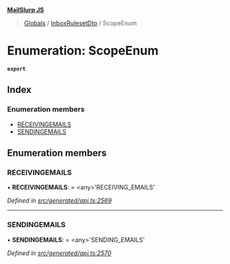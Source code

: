 **[MailSlurp JS](../README.md)**

> [Globals](../README.md) / [InboxRulesetDto](../modules/inboxrulesetdto.md) / ScopeEnum

# Enumeration: ScopeEnum

**`export`** 

## Index

### Enumeration members

* [RECEIVINGEMAILS](inboxrulesetdto.scopeenum.md#receivingemails)
* [SENDINGEMAILS](inboxrulesetdto.scopeenum.md#sendingemails)

## Enumeration members

### RECEIVINGEMAILS

•  **RECEIVINGEMAILS**:  = \<any>'RECEIVING\_EMAILS'

*Defined in [src/generated/api.ts:2569](https://github.com/mailslurp/mailslurp-client/blob/e4d4355/src/generated/api.ts#L2569)*

___

### SENDINGEMAILS

•  **SENDINGEMAILS**:  = \<any>'SENDING\_EMAILS'

*Defined in [src/generated/api.ts:2570](https://github.com/mailslurp/mailslurp-client/blob/e4d4355/src/generated/api.ts#L2570)*
